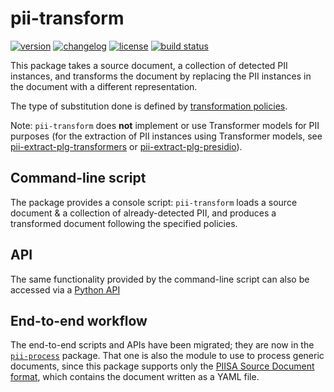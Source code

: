 # pii-transform

[![version](https://img.shields.io/pypi/v/pii-transform)](https://pypi.org/project/pii-transform)
[![changelog](https://img.shields.io/badge/change-log-blue)](CHANGES.md)
[![license](https://img.shields.io/pypi/l/pii-transform)](LICENSE)
[![build status](https://github.com/piisa/pii-transform/actions/workflows/pii-transform-pr.yml/badge.svg)](https://github.com/piisa/pii-transform/actions)


This package takes a source document, a collection of detected PII instances,
and transforms the document by replacing the PII instances in the document
with a different representation.

The type of substitution done is defined by [transformation policies].

Note: `pii-transform` does **not** implement or use Transformer models for PII
purposes (for the extraction of PII instances using Transformer models, see
[pii-extract-plg-transformers] or [pii-extract-plg-presidio]).


## Command-line script

The package provides a console script: `pii-transform` loads a source document
& a collection of already-detected PII, and produces a transformed document
following the specified policies.


## API

The same functionality provided by the command-line script can also be
accessed via a [Python API]


## End-to-end workflow

The end-to-end scripts and APIs have been migrated; they are now in the
[`pii-process`] package. That one is also the module to use to process generic
documents, since this package supports only the [PIISA Source Document
format], which contains the document written as a YAML file.



[transformation policies]: doc/policies.md
[Python API]: doc/api.md
[`pii-process`]: https://github.com/piisa/pii-process
[pii-extract-plg-transformers]: https://github.com/piisa/pii-extract-plg-transformers
[pii-extract-plg-presidio]: https://github.com/piisa/pii-extract-plg-presidio
[PIISA Source Document format]: https://github.com/piisa/pii-data/blob/main/doc/srcdocument.md#file-format
